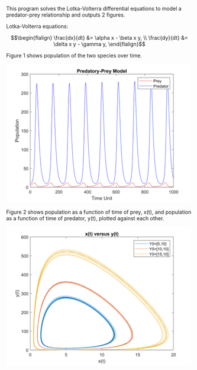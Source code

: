 This program solves the Lotka-Volterra differential equations to model a predator-prey relationship and outputs 2 figures.

Lotka-Volterra equations:

$$\begin{flalign}
 \frac{dx}{dt} &= \alpha x - \beta x y, \\
 \frac{dy}{dt} &= \delta x y - \gamma y,
\end{flalign}$$

Figure 1 shows population of the two species over time.

<img src="figure1.png" width="500">

Figure 2 shows population as a function of time of prey, x(t), and population as a function of time of predator, y(t), plotted against each other.

<img src="figure2.png" width="500">
